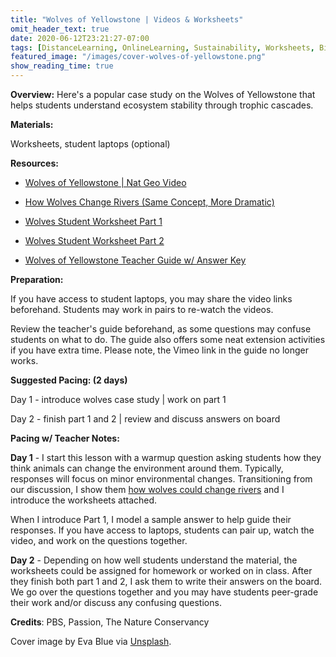 ```yaml
---
title: "Wolves of Yellowstone | Videos & Worksheets"
omit_header_text: true
date: 2020-06-12T23:21:27-07:00
tags: [DistanceLearning, OnlineLearning, Sustainability, Worksheets, Biology, Ecology]
featured_image: "/images/cover-wolves-of-yellowstone.png"
show_reading_time: true
---
```


**Overview:** Here's a popular case study on the Wolves of Yellowstone that helps students understand ecosystem stability through trophic cascades.

**Materials:**

Worksheets, student laptops (optional)

**Resources:**

- [Wolves of Yellowstone | Nat Geo Video](https://www.pbslearningmedia.org/resource/a58e3ca2-52ab-45f5-87ac-26ee0d681146/wolves-of-yellowstone-earth-a-new-wild/)

- [How Wolves Change Rivers (Same Concept, More Dramatic)](https://youtu.be/ysa5OBhXz-Q)

- [Wolves Student Worksheet Part 1](/downloads/yellowstone-wolves/wolves-student-worksheet-part-1.pdf)

- [Wolves Student Worksheet Part 2](/downloads/yellowstone-wolves/wolves-student-worksheet-part-2.pdf)

- [Wolves of Yellowstone Teacher Guide w/ Answer Key](/downloads/yellowstone-wolves/wolves-of-yellowstone-teacher-guide-w-answer-key.pdf)

**Preparation:**

If you have access to student laptops, you may share the video links beforehand. Students may work in pairs to re-watch the videos.

Review the teacher's guide beforehand, as some questions may confuse students on what to do. The guide also offers some neat extension activities if you have extra time. Please note, the Vimeo link in the guide no longer works.

**Suggested Pacing: (2 days)**

Day 1 - introduce wolves case study | work on part 1

Day 2 - finish part 1 and 2 | review and discuss answers on board

**Pacing w/ Teacher Notes:**

**Day 1** - I start this lesson with a warmup question asking students how they think animals can change the environment around them. Typically, responses will focus on minor environmental changes. Transitioning from our discussion, I show them [how wolves could change rivers](https://youtu.be/ysa5OBhXz-Q) and I introduce the worksheets attached.

When I introduce Part 1, I model a sample answer to help guide their responses. If you have access to laptops, students can pair up, watch the video, and work on the questions together.

**Day 2** - Depending on how well students understand the material, the worksheets could be assigned for homework or worked on in class. After they finish both part 1 and 2, I ask them to write their answers on the board. We go over the questions together and you may have students peer-grade their work and/or discuss any confusing questions.

**Credits**: PBS, Passion, The Nature Conservancy

Cover image by Eva Blue via [Unsplash](https://unsplash.com/photos/e9hbo4NtKJ0).
